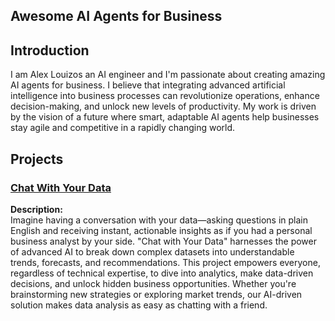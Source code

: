## Awesome AI Agents for Business

## Introduction
I am Alex Louizos an AI engineer and I'm passionate about creating amazing AI agents for business. I believe that integrating advanced artificial intelligence into business processes can revolutionize operations, enhance decision-making, and unlock new levels of productivity. My work is driven by the vision of a future where smart, adaptable AI agents help businesses stay agile and competitive in a rapidly changing world.

## Projects

### [Chat With Your Data]([https://www.google.com](https://github.com/alouisos/awesome-ai-agents/tree/main/AI-Agents/1.%20Chat%20WIth%20Your%20Data))
**Description:**  
Imagine having a conversation with your data—asking questions in plain English and receiving instant, actionable insights as if you had a personal business analyst by your side. "Chat with Your Data" harnesses the power of advanced AI to break down complex datasets into understandable trends, forecasts, and recommendations. This project empowers everyone, regardless of technical expertise, to dive into analytics, make data-driven decisions, and unlock hidden business opportunities. Whether you're brainstorming new strategies or exploring market trends, our AI-driven solution makes data analysis as easy as chatting with a friend.
